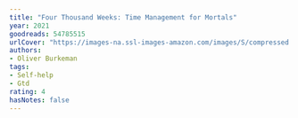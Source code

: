 ```yaml
---
title: "Four Thousand Weeks: Time Management for Mortals"
year: 2021
goodreads: 54785515
urlCover: "https://images-na.ssl-images-amazon.com/images/S/compressed.photo.goodreads.com/books/1627425434i/54785515.jpg"
authors:
- Oliver Burkeman
tags:
- Self-help
- Gtd
rating: 4
hasNotes: false
---
```

